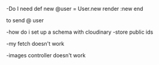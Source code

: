 -Do I need 
  def new
    @user = User.new
    render :new
  end
	
to send @ user

-how do i set up a schema with cloudinary
	-store public ids
	
-my fetch doesn't work

-images controller doesn't work 